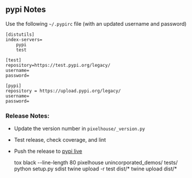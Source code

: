 ## pypi Notes

Use the following `~/.pypirc` file (with an updated username and password)

    [distutils]
    index-servers=
        pypi
        test
    
    [test]
    repository=https://test.pypi.org/legacy/
    username=
    password=
    
    [pypi]
    repository = https://upload.pypi.org/legacy/
    username=
    password=

### Release Notes:

+ Update the version number in `pixelhouse/_version.py`
+ Test release, check coverage, and lint
+ Push the release to [pypi live](https://pypi.org/project/pixelhouse/)

    tox
    black --line-length 80 pixelhouse unincorporated_demos/ tests/
    python setup.py sdist
    twine upload -r test dist/*
    twine upload dist/*